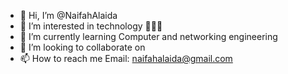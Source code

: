 - 👋 Hi, I’m @NaifahAlaida
- 👀 I’m interested in technology 👩🏻‍💻
- 🌱 I’m currently learning Computer and networking engineering 
- 💞️ I’m looking to collaborate on 
- 📫 How to reach me Email: naifahalaida@gmail.com

<!---
NaifahAlaida/NaifahAlaida is a ✨ special ✨ repository because its `README.md` (this file) appears on your GitHub profile.
You can click the Preview link to take a look at your changes.
--->
